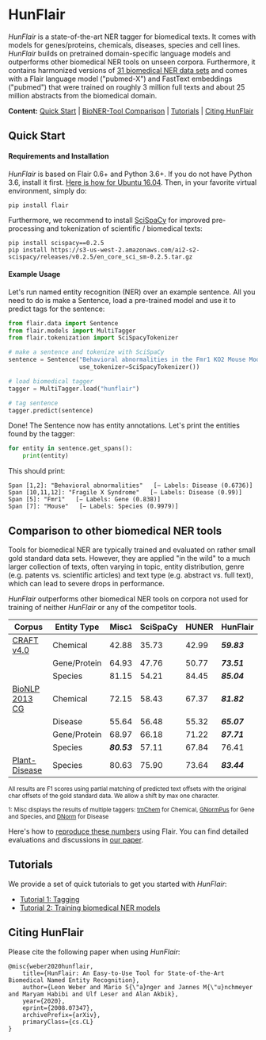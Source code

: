 # HunFlair

*HunFlair* is a state-of-the-art NER tagger for biomedical texts. It comes with 
models for genes/proteins, chemicals, diseases, species and cell lines. *HunFlair* 
builds on pretrained domain-specific language models and outperforms other biomedical 
NER tools on unseen corpora. Furthermore, it contains harmonized versions of [31 biomedical 
NER data sets](HUNFLAIR_CORPORA.md) and comes with a Flair language model ("pubmed-X") and
FastText embeddings ("pubmed") that were trained on roughly 3 million full texts and about
25 million abstracts from the biomedical domain.

<b>Content:</b> 
[Quick Start](#quick-start) | 
[BioNER-Tool Comparison](#comparison-to-other-biomedical-ner-tools) |
[Tutorials](#tutorials) | 
[Citing HunFlair](#citing-hunflair) 

## Quick Start

#### Requirements and Installation
*HunFlair* is based on Flair 0.6+ and Python 3.6+. 
If you do not have Python 3.6, install it first. [Here is how for Ubuntu 16.04](https://vsupalov.com/developing-with-python3-6-on-ubuntu-16-04/).
Then, in your favorite virtual environment, simply do:
```
pip install flair
```
Furthermore, we recommend to install [SciSpaCy](https://allenai.github.io/scispacy/) for improved pre-processing 
and tokenization of scientific / biomedical texts:
 ```
pip install scispacy==0.2.5
pip install https://s3-us-west-2.amazonaws.com/ai2-s2-scispacy/releases/v0.2.5/en_core_sci_sm-0.2.5.tar.gz
```
 
#### Example Usage
Let's run named entity recognition (NER) over an example sentence. All you need to do is 
make a Sentence, load a pre-trained model and use it to predict tags for the sentence:
```python
from flair.data import Sentence
from flair.models import MultiTagger
from flair.tokenization import SciSpacyTokenizer

# make a sentence and tokenize with SciSpaCy
sentence = Sentence("Behavioral abnormalities in the Fmr1 KO2 Mouse Model of Fragile X Syndrome",
                    use_tokenizer=SciSpacyTokenizer())

# load biomedical tagger
tagger = MultiTagger.load("hunflair")

# tag sentence
tagger.predict(sentence)
```
Done! The Sentence now has entity annotations. Let's print the entities found by the tagger:
```python
for entity in sentence.get_spans():
    print(entity)
```
This should print:
~~~
Span [1,2]: "Behavioral abnormalities"   [− Labels: Disease (0.6736)]
Span [10,11,12]: "Fragile X Syndrome"   [− Labels: Disease (0.99)]
Span [5]: "Fmr1"   [− Labels: Gene (0.838)]
Span [7]: "Mouse"   [− Labels: Species (0.9979)]
~~~

## Comparison to other biomedical NER tools
Tools for biomedical NER are typically trained and evaluated on rather small gold standard data sets. 
However, they are applied "in the wild" to a much larger collection of texts, often varying in 
topic, entity distribution, genre (e.g. patents vs. scientific articles) and text type (e.g. abstract 
vs. full text), which can lead to severe drops in performance.

*HunFlair* outperforms other biomedical NER tools on corpora not used for training of neither *HunFlair*
or any of the competitor tools.

| Corpus         | Entity Type  | Misc<sup><sub>[1](#f1)</sub></sup>   | SciSpaCy | HUNER | HunFlair | 
| ---            | ---          | ---    | ---   | ---  | ---         |
| [CRAFT v4.0](https://github.com/UCDenver-ccp/CRAFT)     | Chemical     | 42.88 | 35.73 | 42.99 | *__59.83__* |
|                | Gene/Protein | 64.93 | 47.76 | 50.77 | *__73.51__* |
|                | Species      | 81.15 | 54.21 | 84.45 | *__85.04__* |
| [BioNLP 2013 CG](https://www.aclweb.org/anthology/W13-2008/) | Chemical     | 72.15 | 58.43 | 67.37 | *__81.82__* |
|                | Disease      | 55.64 | 56.48 | 55.32 | *__65.07__* |
|                | Gene/Protein | 68.97 | 66.18 | 71.22 | *__87.71__* |
|                | Species      | *__80.53__* | 57.11 | 67.84 | 76.41 |
| [Plant-Disease](http://gcancer.org/pdr/)  | Species      | 80.63 | 75.90 | 73.64 | *__83.44__*  |

<sub>All results are F1 scores using partial matching of predicted text offsets with the original char offsets 
of the gold standard data. We allow a shift by max one character.</sub>

<sub><a name="f1">1</a>:  Misc displays the results of multiple taggers: 
[tmChem](https://www.ncbi.nlm.nih.gov/research/bionlp/Tools/tmchem/) for Chemical, 
[GNormPus](https://www.ncbi.nlm.nih.gov/research/bionlp/Tools/gnormplus/) for Gene and Species, and 
[DNorm](https://www.ncbi.nlm.nih.gov/CBBresearch/Lu/Demo/tmTools/DNorm.html) for Disease
</sub>

Here's how to [reproduce these numbers](HUNFLAIR_EXPERIMENTS.md) using Flair. 
You can find detailed evaluations and discussions in [our paper](https://arxiv.org/abs/2008.07347).

## Tutorials
We provide a set of quick tutorials to get you started with *HunFlair*:
* [Tutorial 1: Tagging](HUNFLAIR_TUTORIAL_1_TAGGING.md)
* [Tutorial 2: Training biomedical NER models](HUNFLAIR_TUTORIAL_2_TRAINING.md)

## Citing HunFlair
Please cite the following paper when using *HunFlair*:
~~~
@misc{weber2020hunflair,
    title={HunFlair: An Easy-to-Use Tool for State-of-the-Art Biomedical Named Entity Recognition},
    author={Leon Weber and Mario S{\"a}nger and Jannes M{\"u}nchmeyer and Maryam Habibi and Ulf Leser and Alan Akbik},
    year={2020},
    eprint={2008.07347},
    archivePrefix={arXiv},
    primaryClass={cs.CL}
}
~~~
